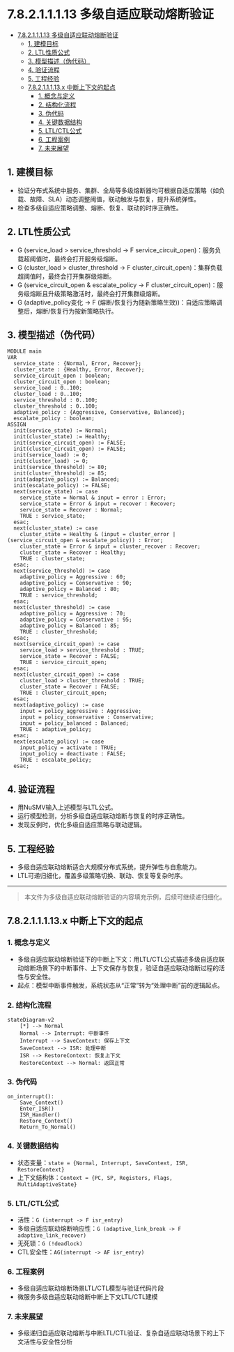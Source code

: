 # 7.8.2.1.1.1.13 多级自适应联动熔断验证


<!-- TOC START -->

- [7.8.2.1.1.1.13 多级自适应联动熔断验证](#78211113-多级自适应联动熔断验证)
  - [1. 建模目标](#1-建模目标)
  - [2. LTL性质公式](#2-ltl性质公式)
  - [3. 模型描述（伪代码）](#3-模型描述伪代码)
  - [4. 验证流程](#4-验证流程)
  - [5. 工程经验](#5-工程经验)
  - [7.8.2.1.1.1.13.x 中断上下文的起点](#78211113x-中断上下文的起点)
    - [1. 概念与定义](#1-概念与定义)
    - [2. 结构化流程](#2-结构化流程)
    - [3. 伪代码](#3-伪代码)
    - [4. 关键数据结构](#4-关键数据结构)
    - [5. LTL/CTL公式](#5-ltlctl公式)
    - [6. 工程案例](#6-工程案例)
    - [7. 未来展望](#7-未来展望)

<!-- TOC END -->

## 1. 建模目标

- 验证分布式系统中服务、集群、全局等多级熔断器均可根据自适应策略（如负载、故障、SLA）动态调整阈值，联动触发与恢复，提升系统弹性。
- 检查多级自适应策略调整、熔断、恢复、联动的时序正确性。

## 2. LTL性质公式

- G (service_load > service_threshold -> F service_circuit_open)：服务负载超阈值时，最终会打开服务级熔断。
- G (cluster_load > cluster_threshold -> F cluster_circuit_open)：集群负载超阈值时，最终会打开集群级熔断。
- G (service_circuit_open & escalate_policy -> F cluster_circuit_open)：服务级熔断且升级策略激活时，最终会打开集群级熔断。
- G (adaptive_policy变化 -> F (熔断/恢复行为随新策略生效))：自适应策略调整后，熔断/恢复行为按新策略执行。

## 3. 模型描述（伪代码）

```smv
MODULE main
VAR
  service_state : {Normal, Error, Recover};
  cluster_state : {Healthy, Error, Recover};
  service_circuit_open : boolean;
  cluster_circuit_open : boolean;
  service_load : 0..100;
  cluster_load : 0..100;
  service_threshold : 0..100;
  cluster_threshold : 0..100;
  adaptive_policy : {Aggressive, Conservative, Balanced};
  escalate_policy : boolean;
ASSIGN
  init(service_state) := Normal;
  init(cluster_state) := Healthy;
  init(service_circuit_open) := FALSE;
  init(cluster_circuit_open) := FALSE;
  init(service_load) := 0;
  init(cluster_load) := 0;
  init(service_threshold) := 80;
  init(cluster_threshold) := 85;
  init(adaptive_policy) := Balanced;
  init(escalate_policy) := FALSE;
  next(service_state) := case
    service_state = Normal & input = error : Error;
    service_state = Error & input = recover : Recover;
    service_state = Recover : Normal;
    TRUE : service_state;
  esac;
  next(cluster_state) := case
    cluster_state = Healthy & (input = cluster_error | (service_circuit_open & escalate_policy)) : Error;
    cluster_state = Error & input = cluster_recover : Recover;
    cluster_state = Recover : Healthy;
    TRUE : cluster_state;
  esac;
  next(service_threshold) := case
    adaptive_policy = Aggressive : 60;
    adaptive_policy = Conservative : 90;
    adaptive_policy = Balanced : 80;
    TRUE : service_threshold;
  esac;
  next(cluster_threshold) := case
    adaptive_policy = Aggressive : 70;
    adaptive_policy = Conservative : 95;
    adaptive_policy = Balanced : 85;
    TRUE : cluster_threshold;
  esac;
  next(service_circuit_open) := case
    service_load > service_threshold : TRUE;
    service_state = Recover : FALSE;
    TRUE : service_circuit_open;
  esac;
  next(cluster_circuit_open) := case
    cluster_load > cluster_threshold : TRUE;
    cluster_state = Recover : FALSE;
    TRUE : cluster_circuit_open;
  esac;
  next(adaptive_policy) := case
    input = policy_aggressive : Aggressive;
    input = policy_conservative : Conservative;
    input = policy_balanced : Balanced;
    TRUE : adaptive_policy;
  esac;
  next(escalate_policy) := case
    input_policy = activate : TRUE;
    input_policy = deactivate : FALSE;
    TRUE : escalate_policy;
  esac;
```

## 4. 验证流程

- 用NuSMV输入上述模型与LTL公式。
- 运行模型检测，分析多级自适应联动熔断与恢复的时序正确性。
- 发现反例时，优化多级自适应策略与联动逻辑。

## 5. 工程经验

- 多级自适应联动熔断适合大规模分布式系统，提升弹性与自愈能力。
- LTL可递归细化，覆盖多级策略切换、联动、恢复等复杂时序。

---
> 本文件为多级自适应联动熔断验证的内容填充示例，后续可继续递归细化。

## 7.8.2.1.1.1.13.x 中断上下文的起点

### 1. 概念与定义

- 多级自适应联动熔断验证下的中断上下文：用LTL/CTL公式描述多级自适应联动熔断场景下的中断事件、上下文保存与恢复，验证自适应联动熔断过程的活性与安全性。
- 起点：模型中断事件触发，系统状态从“正常”转为“处理中断”前的逻辑起点。

### 2. 结构化流程

```mermaid
stateDiagram-v2
    [*] --> Normal
    Normal --> Interrupt: 中断事件
    Interrupt --> SaveContext: 保存上下文
    SaveContext --> ISR: 处理中断
    ISR --> RestoreContext: 恢复上下文
    RestoreContext --> Normal: 返回正常
```

### 3. 伪代码

```pseudo
on_interrupt():
    Save_Context()
    Enter_ISR()
    ISR_Handler()
    Restore_Context()
    Return_To_Normal()
```

### 4. 关键数据结构

- 状态变量：`state = {Normal, Interrupt, SaveContext, ISR, RestoreContext}`
- 上下文结构体：`Context = {PC, SP, Registers, Flags, MultiAdaptiveState}`

### 5. LTL/CTL公式

- 活性：`G (interrupt -> F isr_entry)`
- 多级自适应联动熔断响应性：`G (adaptive_link_break -> F adaptive_link_recover)`
- 无死锁：`G (!deadlock)`
- CTL安全性：`AG(interrupt -> AF isr_entry)`

### 6. 工程案例

- 多级自适应联动熔断场景LTL/CTL模型与验证代码片段
- 微服务多级自适应联动熔断中断上下文LTL/CTL建模

### 7. 未来展望

- 多级递归自适应联动熔断与中断LTL/CTL验证、复杂自适应联动场景下的上下文活性与安全性分析

